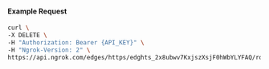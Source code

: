 <!-- Code generated for API Clients. DO NOT EDIT. -->

#### Example Request

```bash
curl \
-X DELETE \
-H "Authorization: Bearer {API_KEY}" \
-H "Ngrok-Version: 2" \
https://api.ngrok.com/edges/https/edghts_2x8ubwv7KxjszXsjF0hWbYLYFAQ/routes/edghtsrt_2x8ubvQ4TArSOyut9vJeTYqDT6C/backend
```
